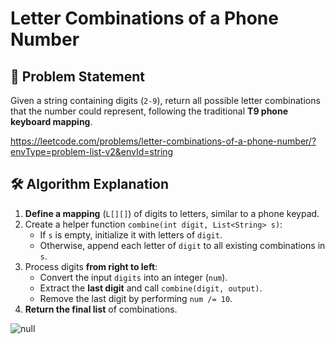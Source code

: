 # Letter Combinations of a Phone Number

## 🔹 Problem Statement  
Given a string containing digits (`2-9`), return all possible letter combinations that the number could represent, following the traditional **T9 phone keyboard mapping**.

https://leetcode.com/problems/letter-combinations-of-a-phone-number/?envType=problem-list-v2&envId=string

## 🛠 Algorithm Explanation  
1. **Define a mapping** (`L[][]`) of digits to letters, similar to a phone keypad.  
2. Create a helper function `combine(int digit, List<String> s)`:  
   - If `s` is empty, initialize it with letters of `digit`.  
   - Otherwise, append each letter of `digit` to all existing combinations in `s`.  
3. Process digits **from right to left**:  
   - Convert the input `digits` into an integer (`num`).  
   - Extract the **last digit** and call `combine(digit, output)`.  
   - Remove the last digit by performing `num /= 10`.  
4. **Return the final list** of combinations.

![null](https://github.com/user-attachments/assets/c568fc7f-5da3-494f-9352-a1586d44ef62)
